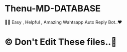 # Thenu-MD-DATABASE
🧑‍💻 Easy , Helpful , Amazing Wahtsapp Auto Reply Bot..❤

# © Don't Edit These files..🔰
